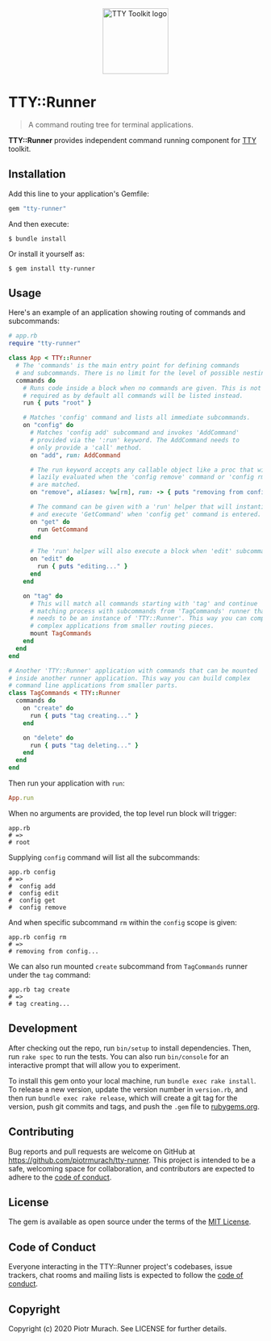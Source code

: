 <div align="center">
  <a href="https://ttytoolkit.org"><img width="130" src="https://github.com/piotrmurach/tty/raw/master/images/tty.png" alt="TTY Toolkit logo" /></a>
</div>

# TTY::Runner

> A command routing tree for terminal applications.

**TTY::Runner** provides independent command running component for [TTY](https://github.com/piotrmurach/tty) toolkit.

## Installation

Add this line to your application's Gemfile:

```ruby
gem "tty-runner"
```

And then execute:

    $ bundle install

Or install it yourself as:

    $ gem install tty-runner

## Usage

Here's an example of an application showing routing of commands and subcommands:

```ruby
# app.rb
require "tty-runner"

class App < TTY::Runner
  # The 'commands' is the main entry point for defining commands
  # and subcommands. There is no limit for the level of possible nesting.
  commands do
    # Runs code inside a block when no commands are given. This is not
    # required as by default all commands will be listed instead.
    run { puts "root" }

    # Matches 'config' command and lists all immediate subcommands.
    on "config" do
      # Matches 'config add' subcommand and invokes 'AddCommand'
      # provided via the ':run' keyword. The AddCommand needs to
      # only provide a 'call' method.
      on "add", run: AddCommand

      # The run keyword accepts any callable object like a proc that will be
      # lazily evaluated when the 'config remove' command or 'config rm' alias
      # are matched.
      on "remove", aliases: %w[rm], run: -> { puts "removing from config..." }

      # The command can be given with a 'run' helper that will instantiate
      # and execute 'GetCommand' when 'config get' command is entered.
      on "get" do
        run GetCommand
      end

      # The 'run' helper will also execute a block when 'edit' subcommand matches.
      on "edit" do
        run { puts "editing..." }
      end
    end

    on "tag" do
      # This will match all commands starting with 'tag' and continue
      # matching process with subcommands from 'TagCommands' runner that
      # needs to be an instance of 'TTY::Runner'. This way you can compose
      # complex applications from smaller routing pieces.
      mount TagCommands
    end
  end
end

# Another 'TTY::Runner' application with commands that can be mounted
# inside another runner application. This way you can build complex
# command line applications from smaller parts.
class TagCommands < TTY::Runner
  commands do
    on "create" do
      run { puts "tag creating..." }
    end

    on "delete" do
      run { puts "tag deleting..." }
    end
  end
end
```

Then run your application with `run`:

```ruby
App.run
```

When no arguments are provided, the top level run block will trigger:

```
app.rb
# =>
# root
```

Supplying `config` command will list all the subcommands:

```
app.rb config
# =>
#  config add
#  config edit
#  config get
#  config remove
```

And when specific subcommand `rm` within the `config` scope is given:

```
app.rb config rm
# =>
# removing from config...
```

We can also run mounted `create` subcommand from `TagCommands` runner under the `tag` command:

```
app.rb tag create
# =>
# tag creating...
```

## Development

After checking out the repo, run `bin/setup` to install dependencies. Then, run `rake spec` to run the tests. You can also run `bin/console` for an interactive prompt that will allow you to experiment.

To install this gem onto your local machine, run `bundle exec rake install`. To release a new version, update the version number in `version.rb`, and then run `bundle exec rake release`, which will create a git tag for the version, push git commits and tags, and push the `.gem` file to [rubygems.org](https://rubygems.org).

## Contributing

Bug reports and pull requests are welcome on GitHub at https://github.com/piotrmurach/tty-runner. This project is intended to be a safe, welcoming space for collaboration, and contributors are expected to adhere to the [code of conduct](https://github.com/piotrmurach/tty-runner/blob/master/CODE_OF_CONDUCT.md).


## License

The gem is available as open source under the terms of the [MIT License](https://opensource.org/licenses/MIT).

## Code of Conduct

Everyone interacting in the TTY::Runner project's codebases, issue trackers, chat rooms and mailing lists is expected to follow the [code of conduct](https://github.com/piotrmurach/tty-runner/blob/master/CODE_OF_CONDUCT.md).

## Copyright

Copyright (c) 2020 Piotr Murach. See LICENSE for further details.
